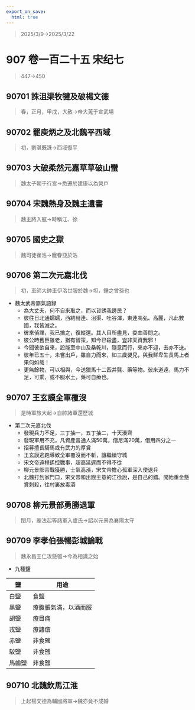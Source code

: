 ```yaml
---
export_on_save:
  html: true
---
```


> 2025/3/9->2025/3/22

# 907 卷一百二十五 宋纪七

> 447->450

## 90701 誅沮渠牧犍及破楊文德
> 春，正月，甲戌，大赦->帝大蒐于宣武場

## 90702 罷庾炳之及北魏平西域
> 初，劉湛既誅->西域復平

## 90703 大破柔然元嘉草草破山蠻
> 魏太子朝于行宮->悉遷於建康以為營戶

## 90704 宋魏熱身及魏主遺書
> 魏主將入寇->時稱江、徐

## 90705 國史之獄
> 魏司徒崔浩->寵眷亞於浩

## 90706 第二次元嘉北伐
> 初，車師大帥車伊洛世服於魏->坦，鍾之曾孫也
- 魏太武帝霸氣語録
  - 為大丈夫，何不自來取之，而以貨誘我邊民？
  - 彼往日北通蠕蠕，西結赫連、沮渠、吐谷渾，東連馮弘、高麗，凡此數國，我皆滅之。
  - 彼來偵諜，我已擒之，復縱還。其人目所盡見，委曲善問之。
  - 彼公時舊臣雖老，猶有智策，知今已殺盡，豈非天資我邪！
  - 今聞彼欲自來，設能至中山及桑乾川，隨意而行，來亦不迎，去亦不送。
  - 彼年已五十，未嘗出戶，雖自力而來，如三歲嬰兒，與我鮮卑生長馬上者果何如哉！
  - 更無餘物，可以相與，今送獵馬十二匹并氈、藥等物。彼來道遠，馬力不足，可乘，或不服水土，藥可自療也。

## 90707 王玄謨全軍覆沒
> 是時軍旅大起->自帥諸軍還歷城
- 第二次元嘉北伐
  - 發現兵力不足，三丁抽一，五丁抽二，十天湊齊
  - 發現軍用不充，凡資產普通人滿50萬，僧尼滿20萬，借用四分之一
  - 招募擅長騎馬或有武力的厚賞
  - 王玄謨逃跑導致全軍覆沒而不斬，讓繼續守城
  - 宋文帝遠程遙控戰事，超高延遲而不得不從
  - 柳元景部苦戰獲勝，士氣高漲，宋文帝擔心孤軍深入使退兵
  - 北魏打到家門口，宋文帝和出餿主意的江徐說，是自己的錯。開始重金懸賞刺殺，往村裏放毒酒

## 90708 柳元景部勇勝退軍
> 閏月，龐法起等諸軍入盧氏->詔以元景為襄陽太守

## 90709 李孝伯張暢彭城論戰
> 魏永昌王仁攻懸瓠->今為相識之始
- 九種鹽

鹽|用途
--|--
白鹽|食鹽
黑鹽|療腹脹氣滿，以酒而服
胡鹽|療目痛
戎鹽|療諸瘡
赤鹽|非食鹽
駮鹽|非食鹽
馬齒鹽|非食鹽

## 90710 北魏飲馬江淮
> 上起楊文德為輔國將軍->魏亦竟不成婚